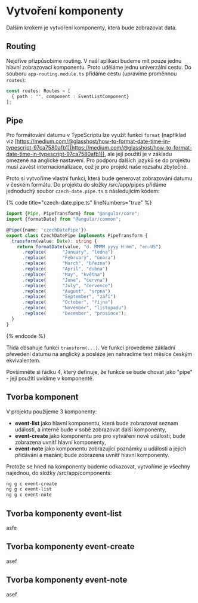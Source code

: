# Vytvoření komponenty

Dalším krokem je vytvoření komponenty, která bude zobrazovat data.

## Routing

Nejdříve přizpůsobíme routing. V naší aplikaci budeme mít pouze jednu hlavní zobrazovací komponentu. Proto uděláme jednu univerzální cestu. Do souboru `app-routing.module.ts` přidáme cestu (upravíme proměnnou `routes`):

```typescript
const routes: Routes = [
  { path : "", component : EventListComponent}
];
```

## Pipe

Pro formátování datumu v TypeScriptu lze využít funkci `format` (například viz [https://medium.com/@glasshost/how-to-format-date-time-in-typescript-97ca7580afb1](https://medium.com/@glasshost/how-to-format-date-time-in-typescript-97ca7580afb1)), ale její použití je v základu omezené na anglické nastavení. Pro podporu dalších jazyků se do projektu musí zavést internacionalizace, což je pro projekt naše rozsahu zbytečné.

Proto si vytvoříme vlastní funkci, která bude generovat zobrazování datumu v českém formátu. Do projektu do složky /src/app/pipes přidáme jednoduchý soubor `czech-date.pipe.ts` s následujícím kódem:

{% code title="czech-date.pipe.ts" lineNumbers="true" %}
```typescript
import {Pipe, PipeTransform} from "@angular/core";
import {formatDate} from "@angular/common";

@Pipe({name: 'czechDatePipe'})
export class CzechDatePipe implements PipeTransform {
  transform(value: Date): string {
    return formatDate(value, "d. MMMM yyyy H:mm", "en-US")
      .replace(      "January", "ledna")
      .replace(      "February", "února")
      .replace(      "March", "března")
      .replace(      "April", "dubna")
      .replace(      "May", "května")
      .replace(      "June", "června")
      .replace(      "July", "července")
      .replace(      "August", "srpna")
      .replace(      "September", "září")
      .replace(      "October", "října")
      .replace(      "November", "listopadu")
      .replace(      "December", "prosince");
  }
}

```
{% endcode %}

Třída obsahuje funkci `transform(...)`. Ve funkci provedeme základní převedení datumu na anglický a posléze jen nahradíme text měsíce českým ekvivalentem.

Povšimněte si řádku 4, který definuje, že funkce se bude chovat jako "pipe" - její použití uvidíme v komponentě.

## Tvorba komponent

V projektu použijeme 3 komponenty:

* **event-list** jako hlavní komponentu, která bude zobrazovat seznam událostí, a interně bude v sobě zobrazovat další komponenty,
* **event-create** jako komponentu pro pro vytváření nové události; bude zobrazena uvnitř hlavní komponenty,
* **event-note** jako komponentu zobrazující poznámky u události a jejich přidávání a mazání; bude zobrazena uvnitř hlavní komponenty.

Protože se hned na komponenty budeme odkazovat, vytvoříme je všechny najednou, do složky /src/app/components:

```powershell
ng g c event-create
ng g c event-list
ng g c event-note
```

## Tvorba komponenty event-list

asfe

## Tvorba komponenty event-create

asef

## Tvorba komponenty event-note

asef
